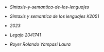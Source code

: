 * *Sintaxis-y-semantica-de-los-lenguajes*


* *Sintaxis y semantica de los lenguajes K2051*

* *2023*

* *Legajo 2041741*

* *Royer Rolando Yampasi Laura*

